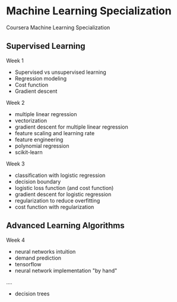 # Machine Learning Specialization
Coursera Machine Learning Specialization

## Supervised Learning
Week 1
- Supervised vs unsupervised learning
- Regression modeling
- Cost function
- Gradient descent

Week 2
- multiple linear regression
- vectorization
- gradient descent for multiple linear regression
- feature scaling and learning rate
- feature engineering
- polynomial regression
- scikit-learn

Week 3
- classification with logistic regression
- decision boundary
- logistic loss function (and cost function)
- gradient descent for logistic regression
- regularization to reduce overfitting
- cost function with regularization

## Advanced Learning Algorithms
Week 4
- neural networks intuition
- demand prediction
- tensorflow
- neural network implementation "by hand"

....
- decision trees
